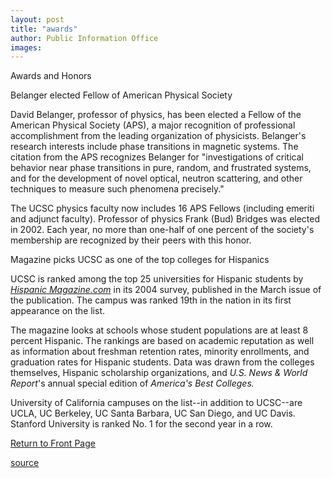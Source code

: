 ```yaml
---
layout: post
title: "awards"
author: Public Information Office
images:
---
```


Awards and Honors

Belanger elected Fellow of American Physical Society  

David Belanger, professor of physics, has been elected a Fellow of the American Physical Society (APS), a major recognition of professional accomplishment from the leading organization of physicists. Belanger's research interests include phase transitions in magnetic systems. The citation from the APS recognizes Belanger for "investigations of critical behavior near phase transitions in pure, random, and frustrated systems, and for the development of novel optical, neutron scattering, and other techniques to measure such phenomena precisely."  

The UCSC physics faculty now includes 16 APS Fellows (including emeriti and adjunct faculty). Professor of physics Frank (Bud) Bridges was elected in 2002. Each year, no more than one-half of one percent of the society's membership are recognized by their peers with this honor.

Magazine picks UCSC as one of the top colleges for Hispanics

UCSC is ranked among the top 25 universities for Hispanic students by [_Hispanic Magazine.com_][1] in its 2004 survey, published in the March issue of the publication. The campus was ranked 19th in the nation in its first appearance on the list.

The magazine looks at schools whose student populations are at least 8 percent Hispanic. The rankings are based on academic reputation as well as information about freshman retention rates, minority enrollments, and graduation rates for Hispanic students. Data was drawn from the colleges themselves, Hispanic scholarship organizations, and _U.S. News & World Report_'s annual special edition of _America's Best Colleges._

University of California campuses on the list--in addition to UCSC--are UCLA, UC Berkeley, UC Santa Barbara, UC San Diego, and UC Davis. Stanford University is ranked No. 1 for the second year in a row.

[Return to Front Page][2]

[1]: http://www.hispaniconline.com/magazine/
[2]: http://currents.ucsc.edu/

[source](http://www1.ucsc.edu/currents/03-04/03-15/awards.html "Permalink to awards")
